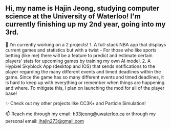 ## Hi, my name is Hajin Jeong, studying computer science at the University of Waterloo! I'm currently finishing up my 2nd year, going into my 3rd.

🔭 I’m currently working on a 2 projects! 
    1. A full-stack NBA app that displays current games and statistics but with a twist - For those who like sports betting (like me) there will be a feature to predict and estimate certain        players' stats for upcoming games by training my own AI model. 
    2. A Hypixel Skyblock App (desktop and IOS) that sends notifications to the player regarding the many different events and timed deadlines within the game. Since the game has so many 
       different events and timed deadlines, it is hard to keep up with everything or remember when things are happening and where. To mitigate this, I plan on launching the mod for all of         the player base!
    

✨ Check out my other projects like CC3K+ and Particle Simulation!

📫 Reach me through my email: h33jeong@uwaterloo.ca or through my personal email: jhajin273@gmail.com


<!--
**j7yn/j7yn** is a ✨ _special_ ✨ repository because its `README.md` (this file) appears on your GitHub profile.

Here are some ideas to get you started:

